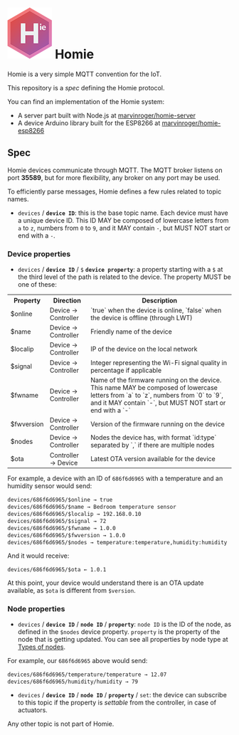 ![Homie logo](logo.png) Homie
=============================

Homie is a very simple MQTT convention for the IoT.

This repository is a *spec* defining the Homie protocol.

You can find an implementation of the Homie system:

* A server part built with Node.js at [marvinroger/homie-server](https://github.com/marvinroger/homie-server)
* A device Arduino library built for the ESP8266 at [marvinroger/homie-esp8266](https://github.com/marvinroger/homie-esp8266)

## Spec

Homie devices communicate through MQTT. The MQTT broker listens on port **35589**, but for more flexibility, any broker on any port may be used.

To efficiently parse messages, Homie defines a few rules related to topic names.

* `devices` / **`device ID`**: this is the base topic name. Each device must have a unique device ID. This ID MAY be composed of lowercase letters from `a` to `z`, numbers from `0` to `9`, and it MAY contain `-`, but MUST NOT start or end with a `-`.

### Device properties

* `devices` / **`device ID`** / `$` **`device property`**: a property starting with a `$` at the third level of the path is related to the device. The property MUST be one of these:

<table>
  <tr>
    <th>Property</th>
    <th>Direction</th>
    <th>Description</th>
  </tr>
  <tr>
    <td>$online</td>
    <td>Device → Controller</td>
    <td>`true` when the device is online, `false` when the device is offline (through LWT)</td>
  </tr>
  <tr>
    <td>$name</td>
    <td>Device → Controller</td>
    <td>Friendly name of the device</td>
  </tr>
  <tr>
    <td>$localip</td>
    <td>Device → Controller</td>
    <td>IP of the device on the local network</td>
  </tr>
  <tr>
    <td>$signal</td>
    <td>Device → Controller</td>
    <td>Integer representing the Wi-Fi signal quality in percentage if applicable</td>
  </tr>
  <tr>
    <td>$fwname</td>
    <td>Device → Controller</td>
    <td>Name of the firmware running on the device. This name MAY be composed of lowercase letters from `a` to `z`, numbers from `0` to `9`, and it MAY contain `-`, but MUST NOT start or end with a `-`</td>
  </tr>
  <tr>
    <td>$fwversion</td>
    <td>Device → Controller</td>
    <td>Version of the firmware running on the device</td>
  </tr>
  <tr>
    <td>$nodes</td>
    <td>Device → Controller</td>
    <td>Nodes the device has, with format `id:type` separated by `,` if there are multiple nodes</td>
  </tr>
  <tr>
    <td>$ota</td>
    <td>Controller → Device</td>
    <td>Latest OTA version available for the device</td>
  </tr>
</table>

For example, a device with an ID of `686f6d6965` with a temperature and an humidity sensor would send:

```
devices/686f6d6965/$online → true
devices/686f6d6965/$name → Bedroom temperature sensor
devices/686f6d6965/$localip → 192.168.0.10
devices/686f6d6965/$signal → 72
devices/686f6d6965/$fwname → 1.0.0
devices/686f6d6965/$fwversion → 1.0.0
devices/686f6d6965/$nodes → temperature:temperature,humidity:humidity
```

And it would receive:

```
devices/686f6d6965/$ota ← 1.0.1
```

At this point, your device would understand there is an OTA update available, as `$ota` is different from `$version`.

### Node properties

* `devices` / **`device ID`** / **`node ID`** / **`property`**: `node ID` is the ID of the node, as defined in the `$nodes` device property. `property` is the property of the node that is getting updated. You can see all properties by node type at [Types of nodes](https://github.com/marvinroger/homie/wiki/Types-of-nodes).

For example, our `686f6d6965` above would send:

```
devices/686f6d6965/temperature/temperature → 12.07
devices/686f6d6965/humidity/humidity → 79
```

* `devices` / **`device ID`** / **`node ID`** / **`property`** / `set`: the device can subscribe to this topic if the property is *settable* from the controller, in case of actuators. 

Any other topic is not part of Homie.
